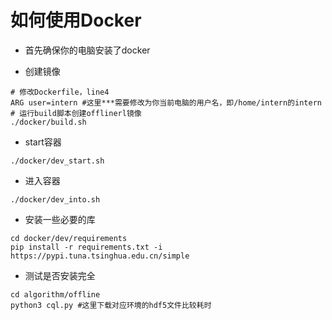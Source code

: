 # 如何使用Docker

- 首先确保你的电脑安装了docker

- 创建镜像

```shell
# 修改Dockerfile，line4
ARG user=intern #这里***需要修改为你当前电脑的用户名，即/home/intern的intern
# 运行build脚本创建offlinerl镜像
./docker/build.sh
```

- start容器

```shell
./docker/dev_start.sh
```

- 进入容器

```shell
./docker/dev_into.sh
```

- 安装一些必要的库

```shell
cd docker/dev/requirements
pip install -r requirements.txt -i https://pypi.tuna.tsinghua.edu.cn/simple
```

- 测试是否安装完全

```shell
cd algorithm/offline
python3 cql.py #这里下载对应环境的hdf5文件比较耗时
```

